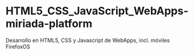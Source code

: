 # HTML5_CSS_JavaScript_WebApps-miriada-platform
Desarrollo en HTML5, CSS y Javascript de WebApps, incl. móviles FirefoxOS
